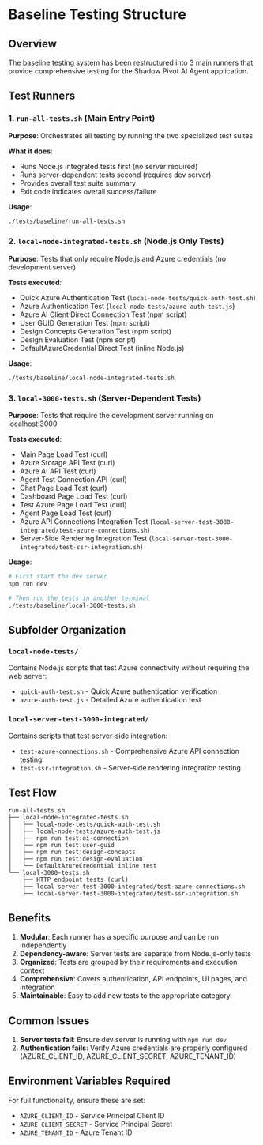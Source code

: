 # Baseline Testing Structure

## Overview

The baseline testing system has been restructured into 3 main runners that provide comprehensive testing for the Shadow Pivot AI Agent application.

## Test Runners

### 1. `run-all-tests.sh` (Main Entry Point)
**Purpose**: Orchestrates all testing by running the two specialized test suites

**What it does**:
- Runs Node.js integrated tests first (no server required)
- Runs server-dependent tests second (requires dev server)
- Provides overall test suite summary
- Exit code indicates overall success/failure

**Usage**:
```bash
./tests/baseline/run-all-tests.sh
```

### 2. `local-node-integrated-tests.sh` (Node.js Only Tests)
**Purpose**: Tests that only require Node.js and Azure credentials (no development server)

**Tests executed**:
- Quick Azure Authentication Test (`local-node-tests/quick-auth-test.sh`)
- Azure Authentication Test (`local-node-tests/azure-auth-test.js`)
- Azure AI Client Direct Connection Test (npm script)
- User GUID Generation Test (npm script)
- Design Concepts Generation Test (npm script)
- Design Evaluation Test (npm script)
- DefaultAzureCredential Direct Test (inline Node.js)

**Usage**:
```bash
./tests/baseline/local-node-integrated-tests.sh
```

### 3. `local-3000-tests.sh` (Server-Dependent Tests)
**Purpose**: Tests that require the development server running on localhost:3000

**Tests executed**:
- Main Page Load Test (curl)
- Azure Storage API Test (curl)
- Azure AI API Test (curl)
- Agent Test Connection API (curl)
- Chat Page Load Test (curl)
- Dashboard Page Load Test (curl)
- Test Azure Page Load Test (curl)
- Agent Page Load Test (curl)
- Azure API Connections Integration Test (`local-server-test-3000-integrated/test-azure-connections.sh`)
- Server-Side Rendering Integration Test (`local-server-test-3000-integrated/test-ssr-integration.sh`)

**Usage**:
```bash
# First start the dev server
npm run dev

# Then run the tests in another terminal
./tests/baseline/local-3000-tests.sh
```

## Subfolder Organization

### `local-node-tests/`
Contains Node.js scripts that test Azure connectivity without requiring the web server:
- `quick-auth-test.sh` - Quick Azure authentication verification
- `azure-auth-test.js` - Detailed Azure authentication test

### `local-server-test-3000-integrated/`
Contains scripts that test server-side integration:
- `test-azure-connections.sh` - Comprehensive Azure API connection testing
- `test-ssr-integration.sh` - Server-side rendering integration testing

## Test Flow

```
run-all-tests.sh
├── local-node-integrated-tests.sh
│   ├── local-node-tests/quick-auth-test.sh
│   ├── local-node-tests/azure-auth-test.js
│   ├── npm run test:ai-connection
│   ├── npm run test:user-guid
│   ├── npm run test:design-concepts
│   ├── npm run test:design-evaluation
│   └── DefaultAzureCredential inline test
└── local-3000-tests.sh
    ├── HTTP endpoint tests (curl)
    ├── local-server-test-3000-integrated/test-azure-connections.sh
    └── local-server-test-3000-integrated/test-ssr-integration.sh
```

## Benefits

1. **Modular**: Each runner has a specific purpose and can be run independently
2. **Dependency-aware**: Server tests are separate from Node.js-only tests
3. **Organized**: Tests are grouped by their requirements and execution context
4. **Comprehensive**: Covers authentication, API endpoints, UI pages, and integration
5. **Maintainable**: Easy to add new tests to the appropriate category

## Common Issues

1. **Server tests fail**: Ensure dev server is running with `npm run dev`
2. **Authentication fails**: Verify Azure credentials are properly configured (AZURE_CLIENT_ID, AZURE_CLIENT_SECRET, AZURE_TENANT_ID)

## Environment Variables Required

For full functionality, ensure these are set:
- `AZURE_CLIENT_ID` - Service Principal Client ID
- `AZURE_CLIENT_SECRET` - Service Principal Secret
- `AZURE_TENANT_ID` - Azure Tenant ID
